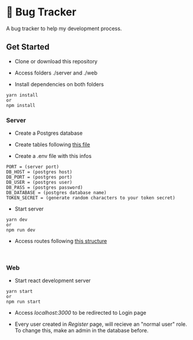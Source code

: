 # 🐛 Bug Tracker

A bug tracker to help my development process.

## Get Started

- Clone or download this repository

- Access folders ./server and ./web

- Install dependencies on both folders

 ```console
 yarn install
 or
 npm install
 ```

### Server

- Create a Postgres database

- Create tables following [this file](https://github.com/akadot/bug-tracker/blob/master/server/src/database/schema.sql)

- Create a .env file with this infos

```.env
PORT = (server port)
DB_HOST = (postgres host)
DB_PORT = (postgres port)
DB_USER = (postgres user)
DB_PASS = (postgres password)
DB_DATABASE = (postgres database name)
TOKEN_SECRET = (generate random characters to your token secret)
```

- Start server

```console
yarn dev
or
npm run dev
```

- Access routes following [this structure](https://github.com/akadot/bug-tracker/blob/master/server/planing.md)

</br>

### Web

- Start react development server

```console
yarn start
or
npm run start
```

- Access *localhost:3000* to be redirected to Login page

- Every user created in *Register* page, will recieve an "normal user" role. To change this, make an admin in the database before.
